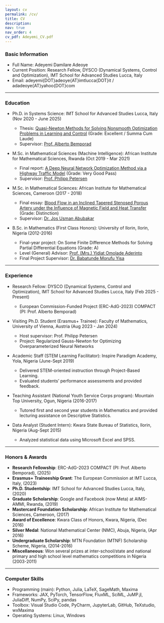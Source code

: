 ```yaml
---
layout: cv
permalink: /cv/
title: CV
description: 
nav: true
nav_order: 4
cv_pdf: Adeyemi_CV.pdf
---
```


### Basic Information

- Full Name: Adeyemi Damilare Adeoye
- Current Position: Research Fellow, DYSCO (Dynamical Systems, Control and Optimization), IMT School for Advanced Studies Lucca, Italy
- Email: adeyemi{DOT}adeoye{AT}imtlucca{DOT}it / adadeoye{AT}yahoo{DOT}com

---

### Education

- Ph.D. in Systems Science: IMT School for Advanced Studies Lucca, Italy (Nov 2020 - June 2025)  
    - Thesis: [Quasi-Newton Methods for Solving Nonsmooth Optimization Problems in Learning and Control](http://e-theses.imtlucca.it/449/) (Grade: Excellent / Summa Cum Laude)  
    - Supervisor: [Prof. Alberto Bemporad](http://cse.lab.imtlucca.it/~bemporad/)

- M.Sc. in Mathematical Sciences (Machine Intelligence): African Institute for Mathematical Sciences, Rwanda (Oct 2019 - Mar 2021)  
    - Final report: [A Deep Neural Network Optimization Method via a Highway Traffic Model](https://adeyemiadeoye.github.io/assets/pdf/adeoye-petersen-2021.pdf) (Grade: Very Good Pass)  
    - Supervisor: [Prof. Philipp Petersen](https://scholar.google.com/citations?hl=en&user=Huw7cHIAAAAJ)

- M.Sc. in Mathematical Sciences: African Institute for Mathematical Sciences, Cameroon (2017 - 2018)  
    - Final essay: [Blood Flow in an Inclined Tapered Stenosed Porous Artery under the Influence of Magnetic Field and Heat Transfer](https://library.nexteinstein.org/thesis/blood-flow-in-an-inclined-tapered-stenosed-porous-artery-under-the-influence-of-magnetic-field-and-heat-transfer) (Grade: Distinction)  
    - Supervisor: [Dr. Jos Usman Abubakar](https://mathematics.physicalsciences.unilorin.edu.ng/staffmember/dr-abubakar-jos-usman/)

- B.Sc. in Mathematics (First Class Honors): University of Ilorin, Ilorin, Nigeria (2012-2016)  
    - Final-year project: On Some Finite Difference Methods for Solving Partial Differential Equations (Grade: A)
    - Level (General) Advisor: [Prof. (Mrs.) Yidiat Omolade Aderinto](https://mathematics.physicalsciences.unilorin.edu.ng/staffmember/prof-mrs-aderinto-omolade-yidiat/)
    - Final Project Supervisor: [Dr. Babatunde Morufu Yisa](https://mathematics.physicalsciences.unilorin.edu.ng/staffmember/dr-yisa-babtunde-morufu/)

---

### Experience

- Research Fellow: DYSCO (Dynamical Systems, Control and Optimization), IMT School for Advanced Studies Lucca, Italy (Feb 2025 - Present)  
  - European Commission-Funded Project (ERC-AdG-2023) COMPACT (PI: Prof. Alberto Bemporad)

- Visiting Ph.D. Student (Erasmus+ Trainee): Faculty of Mathematics, University of Vienna, Austria (Aug 2023 - Jan 2024)  
  - Host supervisor: Prof. Philipp Petersen  
  - Project: Regularized Gauss-Newton for Optimizing Overparameterized Neural Networks

- Academic Staff (STEM Learning Facilitator): Inspire Paradigm Academy, Yola, Nigeria (June-Sept 2019)  
  - Delivered STEM-oriented instruction through Project-Based Learning.  
  - Evaluated students’ performance assessments and provided feedback.

- Teaching Assistant (National Youth Service Corps program): Mountain Top University, Ogun, Nigeria (2016-2017)
  - Tutored first and second year students in Mathematics and provided lecturing assistance on Descriptive Statistics.

- Data Analyst (Student Intern): Kwara State Bureau of Statistics, Ilorin, Nigeria (Aug-Sept 2015)
  - Analyzed statistical data using Microsoft Excel and SPSS.

---

### Honors & Awards

- **Research Fellowship**: ERC-AdG-2023 COMPACT (PI: Prof. Alberto Bemporad), (2025)
- **Erasmus+ Traineeship Grant**: The European Commission at IMT Lucca, Italy, (2023)
- **Ph.D. Studentship**: IMT School for Advanced Studies Lucca, Italy, (2020)
- **Graduate Scholarship**: Google and Facebook (now Meta) at AIMS-AMMI, Rwanda, (2019)
- **Mastercard Foundation Scholarship**: African Institute for Mathematical Sciences, Cameroon, (2017)
- **Award of Excellence**: Kwara Class of Honors, Kwara, Nigeria, (Dec 2016)
- **Silver Medal**: National Mathematical Center (NMC), Abuja, Nigeria, (Apr 2016)
- **Undergraduate Scholarship**: MTN Foundation (MTNF) Scholarship Scheme, Nigeria, (2014-2016)
- **Miscellaneous**: Won several prizes at inter-school/state and national primary and high school level mathematics competitions in Nigeria (2003-2011)

---

### Computer Skills

- Programming (main): Python, Julia, LaTeX, SageMath, Maxima
- Frameworks: JAX, PyTorch, TensorFlow, FluxML, SciML, JuMP.jl, JuliaDiff, NumPy, SciPy, pandas
- Toolbox: Visual Studio Code, PyCharm, JupyterLab, GitHub, TeXstudio, wxMaxima
- Operating Systems: Linux, Windows
